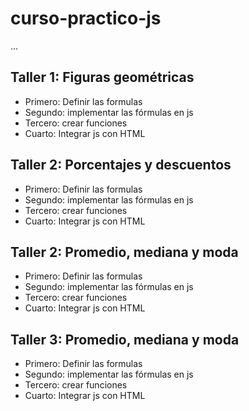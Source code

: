 # curso-practico-js

...

## Taller 1: Figuras geométricas

- Primero: Definir las formulas
- Segundo: implementar las fórmulas en js
- Tercero: crear funciones
- Cuarto: Integrar js con HTML

## Taller 2: Porcentajes y descuentos

- Primero: Definir las formulas
- Segundo: implementar las fórmulas en js
- Tercero: crear funciones
- Cuarto: Integrar js con HTML

## Taller 2: Promedio, mediana y moda

- Primero: Definir las formulas
- Segundo: implementar las fórmulas en js
- Tercero: crear funciones
- Cuarto: Integrar js con HTML

## Taller 3: Promedio, mediana y moda

- Primero: Definir las formulas
- Segundo: implementar las fórmulas en js
- Tercero: crear funciones
- Cuarto: Integrar js con HTML
